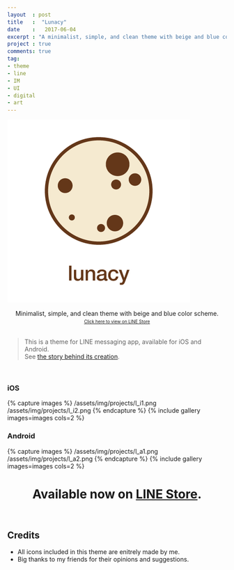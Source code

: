 ```yaml
---
layout  : post
title   :  "Lunacy"
date    :   2017-06-04
excerpt : "A minimalist, simple, and clean theme with beige and blue color scheme."
project : true
comments: true
tag:
- theme
- line
- IM
- UI
- digital
- art
---
```


![Lunacy](/assets/img/posts/2017/lunacy.png)

<div align="center">Minimalist, simple, and clean theme with beige and blue color scheme.</div>
<div align="center"><a style="font-size: x-small;" href="https://line.me/S/shop/theme/detail?id=33ef311d-7d79-444b-8e22-1f08d09c3f4b">Click here to view on LINE Store</a></div>

<br>

> This is a theme for LINE messaging app, available for iOS and Android.  
> See [the story behind its creation](/klandestin).

<br>

### iOS
{% capture images %}
	/assets/img/projects/l_i1.png
	/assets/img/projects/l_i2.png
{% endcapture %}
{% include gallery images=images cols=2 %}

### Android
{% capture images %}
	/assets/img/projects/l_a1.png
	/assets/img/projects/l_a2.png
{% endcapture %}
{% include gallery images=images cols=2 %}

<div align="center"><h1> Available now on <a href="https://line.me/S/shop/theme/detail?id=33ef311d-7d79-444b-8e22-1f08d09c3f4b">LINE Store</a>.</h1></div>
  
<br>

## Credits
- All icons included in this theme are enitrely made by me.  
- Big thanks to my friends for their opinions and suggestions.  


